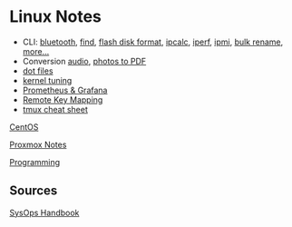 # Linux Notes

* CLI: [bluetooth](cli-bluetooth.html),
[find](cli-find.html),
[flash disk format](cli-flash-disk.html),
[ipcalc](cli-ipcalc.html),
[iperf](cli-iperf.html),
[ipmi](cli-ipmi.html),
[bulk rename](cli-rename-files.html),
[more...](cli.html)
* Conversion [audio](convert-audio.html),
[photos to PDF](convert-image2pdf.html)
* [dot files](dot-files.html)
* [kernel tuning](kernel-tuning.html)
* [Prometheus & Grafana](prometheus-grafana.html)
* [Remote Key Mapping](remote.html)
* [tmux cheat sheet](tmux.html)


[CentOS](../centos/)

[Proxmox Notes](../proxmox/)

[Programming](../programming/)

## Sources

[SysOps Handbook](https://abarrak.gitbook.io/linux-sysops-handbook/)
